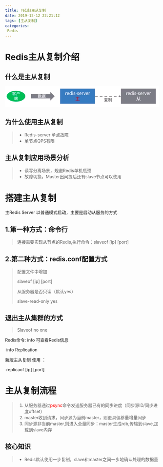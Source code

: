```yaml
---
title: reids主从复制
date: 2019-12-12 22:21:12
tags: [主从复制]
categories: 
-Redis
---
```


# Redis主从复制介绍

## 什么是主从复制

<img src="reids主从复制\redis_copy.png"/>



## 为什么使用主从复制

> - Redis-server 单点故障
> - 单节点QPS有限

## 主从复制应用场景分析

> - 读写分离场景，规避Redis单机瓶颈
> - 故障切换，Master出问提后还有slave节点可以使用

# 搭建主从复制

主Redis Server 以普通模式启动，主要是启动从服务的方式

## 1.第一种方式：命令行

> 连接需要实现从节点的Redis,执行命令：slaveof [ip] [port]

## 2.第二种方式：redis.conf配置方式

> 配置文件中增加
>
> slaveof [ip] [port]
>
> 从服务器是否只读（默认yes）
>
> slave-read-only yes

## 退出主从集群的方式

> Slaveof no one

Redis命令: info 可查看Redis信息 

​		info Replication

新版主从复制 使用 ：

​		replicaof [ip] [port]

# 主从复制流程

> 1. 从服务器通过<font color="red">psync</font>命令发送服务器已有的同步进度（同步源ID/同步进度offset）
> 2. master收到请求，同步源为当前master，则更具偏移量增量同步
> 3. 同步源非当前master,则进入全量同步：master生成rdb,传输到slave,加载到slave内存

## 核心知识

>
>
>- Redis默认使用一步复制，slave和master之间一步地确认处理的数据量





